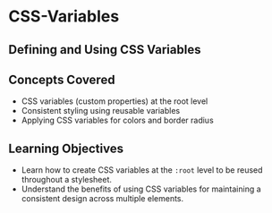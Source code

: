 # CSS-Variables

## Defining and Using CSS Variables

## Concepts Covered

- CSS variables (custom properties) at the root level
- Consistent styling using reusable variables
- Applying CSS variables for colors and border radius

## Learning Objectives

- Learn how to create CSS variables at the `:root` level to be reused throughout a stylesheet.
- Understand the benefits of using CSS variables for maintaining a consistent design across multiple elements.
